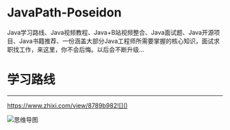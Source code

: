 # JavaPath-Poseidon
Java学习路线、Java视频教程、Java+B站视频整合、Java面试题、Java开源项目、Java书籍推荐、一份涵盖大部分Java工程师所需要掌握的核心知识，面试求职找工作，来这里，你不会后悔。以后会不断升级...

# 学习路线

------

https://www.zhixi.com/view/8789b982![]()

![思维导图](C:\Users\ZHAOJIN\Desktop\未命名文件.png)
